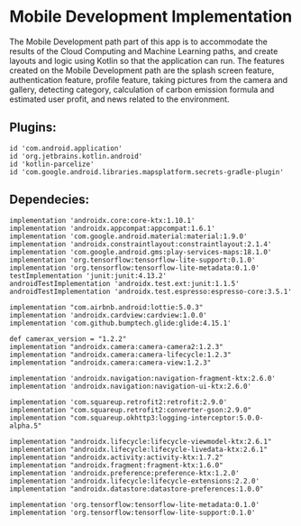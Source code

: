 # Mobile Development Implementation
The Mobile Development path part of this app is to accommodate the results of the Cloud Computing and Machine Learning paths, and create layouts and logic using Kotlin so that the application can run. The features created on the Mobile Development path are the splash screen feature, authentication feature, profile feature, taking pictures from the camera and gallery, detecting category, calculation of carbon emission formula and estimated user profit, and news related to the environment.

## Plugins:

    id 'com.android.application'
    id 'org.jetbrains.kotlin.android'
    id 'kotlin-parcelize'
    id 'com.google.android.libraries.mapsplatform.secrets-gradle-plugin'

## Dependecies:

    implementation 'androidx.core:core-ktx:1.10.1'
    implementation 'androidx.appcompat:appcompat:1.6.1'
    implementation 'com.google.android.material:material:1.9.0'
    implementation 'androidx.constraintlayout:constraintlayout:2.1.4'
    implementation 'com.google.android.gms:play-services-maps:18.1.0'
    implementation 'org.tensorflow:tensorflow-lite-support:0.1.0'
    implementation 'org.tensorflow:tensorflow-lite-metadata:0.1.0'
    testImplementation 'junit:junit:4.13.2'
    androidTestImplementation 'androidx.test.ext:junit:1.1.5'
    androidTestImplementation 'androidx.test.espresso:espresso-core:3.5.1'

    implementation "com.airbnb.android:lottie:5.0.3"
    implementation 'androidx.cardview:cardview:1.0.0'
    implementation 'com.github.bumptech.glide:glide:4.15.1'

    def camerax_version = "1.2.2"
    implementation "androidx.camera:camera-camera2:1.2.3"
    implementation "androidx.camera:camera-lifecycle:1.2.3"
    implementation "androidx.camera:camera-view:1.2.3"

    implementation 'androidx.navigation:navigation-fragment-ktx:2.6.0'
    implementation 'androidx.navigation:navigation-ui-ktx:2.6.0'

    implementation 'com.squareup.retrofit2:retrofit:2.9.0'
    implementation "com.squareup.retrofit2:converter-gson:2.9.0"
    implementation "com.squareup.okhttp3:logging-interceptor:5.0.0-alpha.5"

    implementation "androidx.lifecycle:lifecycle-viewmodel-ktx:2.6.1"
    implementation "androidx.lifecycle:lifecycle-livedata-ktx:2.6.1"
    implementation "androidx.activity:activity-ktx:1.7.2"
    implementation "androidx.fragment:fragment-ktx:1.6.0"
    implementation 'androidx.preference:preference-ktx:1.2.0'
    implementation 'androidx.lifecycle:lifecycle-extensions:2.2.0'
    implementation "androidx.datastore:datastore-preferences:1.0.0"

    implementation 'org.tensorflow:tensorflow-lite-metadata:0.1.0'
    implementation 'org.tensorflow:tensorflow-lite-support:0.1.0'
